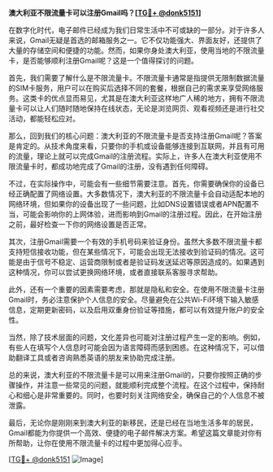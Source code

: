 **澳大利亚不限流量卡可以注册Gmail吗？[[TG💪+ @donk5151](https://t.me/s/donk5151)]**

在数字化时代，电子邮件已经成为我们日常生活中不可或缺的一部分。对于许多人来说，Gmail无疑是首选的邮箱服务之一。它不仅功能强大、界面友好，还提供了大量的存储空间和便捷的功能。然而，如果你身处澳大利亚，使用当地的不限流量卡，是否能够顺利注册Gmail呢？这是一个值得探讨的问题。

首先，我们需要了解什么是不限流量卡。不限流量卡通常是指提供无限制数据流量的SIM卡服务，用户可以在购买后选择不同的套餐，根据自己的需求来享受网络服务。这类卡的优点显而易见，尤其是在澳大利亚这样地广人稀的地方，拥有不限流量卡可以让人们随时随地保持在线状态，无论是浏览网页、观看视频还是进行社交活动，都能轻松应对。

那么，回到我们的核心问题：澳大利亚的不限流量卡是否支持注册Gmail呢？答案是肯定的。从技术角度来看，只要你的手机或设备能够连接到互联网，并且有可用的流量，理论上就可以完成Gmail的注册流程。实际上，许多人在澳大利亚使用不限流量卡时，都成功地完成了Gmail的注册，没有遇到任何障碍。

不过，在实际操作中，可能会有一些细节需要注意。首先，你需要确保你的设备已经正确配置了网络设置。大多数情况下，澳大利亚的不限流量卡会自动适配本地的网络环境，但如果你的设备出现了一些问题，比如DNS设置错误或者APN配置不当，可能会影响你的上网体验，进而影响到Gmail的注册过程。因此，在开始注册之前，最好检查一下你的网络设置是否正常。

其次，注册Gmail需要一个有效的手机号码来验证身份。虽然大多数不限流量卡都支持短信接收功能，但在某些情况下，可能会出现无法接收到验证码的情况。这可能是由于信号不稳定、运营商限制或者是验证码发送延迟等原因造成的。如果遇到这种情况，你可以尝试更换网络环境，或者直接联系客服寻求帮助。

此外，还有一个重要的因素需要考虑，那就是隐私和安全。在使用不限流量卡注册Gmail时，务必注意保护个人信息的安全。尽量避免在公共Wi-Fi环境下输入敏感信息，定期更新密码，以及启用双重身份验证等措施，都可以有效提升账户的安全性。

当然，除了技术层面的问题，文化差异也可能对注册过程产生一定的影响。例如，有些人在填写个人信息时可能会因为语言障碍而感到困惑。在这种情况下，可以借助翻译工具或者咨询熟悉英语的朋友来协助完成注册。

总的来说，澳大利亚的不限流量卡是可以用来注册Gmail的，只要你按照正确的步骤操作，并注意一些常见的问题，就能顺利完成整个流程。在这个过程中，保持耐心和细心是非常重要的。同时，也要时刻关注网络安全，确保自己的个人信息不被泄露。

最后，无论你是刚刚来到澳大利亚的新移民，还是已经在当地生活多年的居民，Gmail都能为你提供一个高效、便捷的电子邮件解决方案。希望这篇文章能对你有所帮助，让你在使用不限流量卡的过程中更加得心应手。

[[TG💪+ @donk5151](https://t.me/s/donk5151) ![Image](https://i.postimg.cc/rwNCRYN7/Snipaste-2025-04-30-17-27-05.png)]